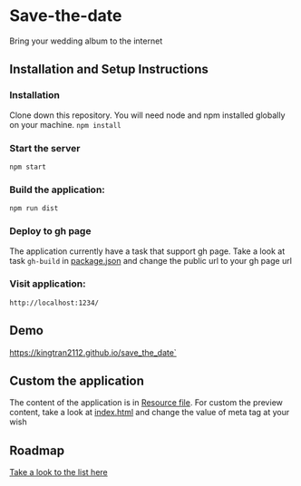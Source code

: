 # Save-the-date
Bring your wedding album to the internet

## Installation and Setup Instructions
### Installation
Clone down this repository. You will need node and npm installed globally on your machine.
`npm install`
### Start the server
`npm start`
### Build the application:
`npm run dist`

### Deploy to gh page
The application currently have a task that support gh page. Take a look at task `gh-build` in [package.json](package.json) and change the public url to your gh page url

### Visit application:
`http://localhost:1234/`

## Demo
https://kingtran2112.github.io/save_the_date`

## Custom the application
The content of the application is in [Resource file](src/resources/content.json). For custom the preview content, take a look at [index.html](src/index.html) and change the value of meta tag at your wish

## Roadmap
[Take a look to the list here](Optimize-list.md)